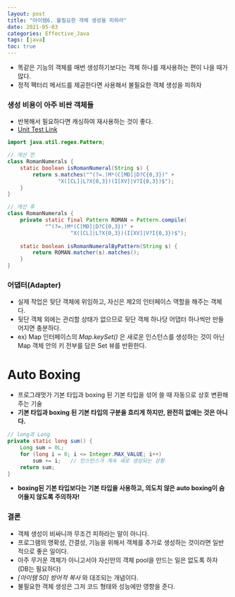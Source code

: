 ```yaml
---
layout: post
title: "아이템6. 불필요한 객체 생성을 피하라"
date: 2021-05-03
categories: Effective_Java
tags: [java]
toc: true
---
```



- 똑같은 기능의 객체를 매번 생성하기보다는 객체 하나를 재사용하는 편이 나을 때가 많다.
- 정적 팩터리 메서드를 제공한다면 사용해서 불필요한 객체 생성을 피하자

### 생성 비용이 아주 비싼 객체들
- 반복해서 필요하다면 캐싱하여 재사용하는 것이 좋다.
- [Unit Test Link](https://github.com/boring-km/effective-java-practice/blob/master/test/effective/java/unnecessary_object_creation/RomanNumeralsTest.java)

```java
import java.util.regex.Pattern;

// 개선 전
class RomanNumerals {
    static boolean isRomanNumeral(String s) {
        return s.matches("^(?=.)M*(C[MD]|D?C{0,3})" +
                "X([CL]|L?X{0,3})(I[XV]|V?I{0,3})$");
    }
}

// 개선 후
class RomanNumerals {
    private static final Pattern ROMAN = Pattern.compile(
            "^(?=.)M*(C[MD]|D?C{0,3})" +
                    "X([CL]|L?X{0,3})(I[XV]|V?I{0,3})$");
    
    static boolean isRomanNumeralByPattern(String s) {
        return ROMAN.matcher(s).matches();
    }
}

```

### 어댑터(Adapter)
- 실제 작업은 뒷단 객체에 위임하고, 자신은 제2의 인터페이스 역할을 해주는 객체다.
- 뒷단 객체 외에는 관리할 상태가 없으므로 뒷단 객체 하나당 어댑터 하나씩만 만들어지면 충분하다.
- ex) Map 인터페이스의 *Map.keySet()* 은 새로운 인스턴스를 생성하는 것이 아닌 Map 객체 안의 키 전부를 담은 Set 뷰를 반환한다.

# Auto Boxing
- 프로그래멋가 기본 타입과 boxing 된 기본 타입을 섞어 쓸 때 자동으로 상호 변환해주는 기술
- **기본 타입과 boxing 된 기본 타입의 구분을 흐리게 하지만, 완전히 없애는 것은 아니다.**

```java
// long과 Long
private static long sum() {
    Long sum = 0L;
    for (long i = 0; i <= Integer.MAX_VALUE; i++)
        sum += i;   // 인스턴스가 계속 새로 생성되는 상황
    return sum;
}
```

- **boxing된 기본 타입보다는 기본 타입을 사용하고, 의도치 않은 auto boxing이 숨어들지 않도록 주의하자!**

### 결론
- 객체 생성이 비싸니까 무조건 피하라는 말이 아니다.
- 프로그램의 명확성, 간결성, 기능을 위해서 객체를 추가로 생성하는 것이라면 일반적으로 좋은 일이다.
- 아주 무거운 객체가 아니고서야 자신만의 객체 pool을 만드는 일은 없도록 하자 (DB는 필요하다)
- *[아이템 50] 방어적 복사* 와 대조되는 개념이다.
- 불필요한 객체 생성은 그저 코드 형태와 성능에만 영향을 준다.
